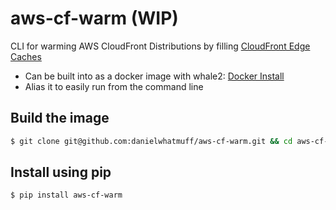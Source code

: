 # aws-cf-warm (WIP)
CLI for warming AWS CloudFront Distributions by filling [CloudFront Edge Caches](http://docs.aws.amazon.com/AmazonCloudFront/latest/DeveloperGuide/CloudFrontRegionaledgecaches.html)

* Can be built into as a docker image with whale2: [Docker Install](https://docs.docker.com/engine/installation/)
* Alias it to easily run from the command line

## Build the image
```bash
$ git clone git@github.com:danielwhatmuff/aws-cf-warm.git && cd aws-cf-warm && docker build -t aws-cf-warm .
```

## Install using pip
```bash
$ pip install aws-cf-warm
```
